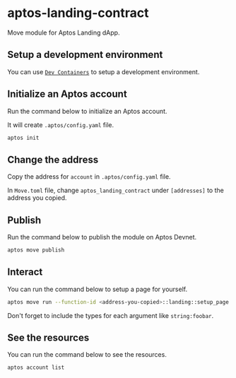 # aptos-landing-contract
Move module for Aptos Landing dApp.


## Setup a development environment
You can use [`Dev Containers`](https://code.visualstudio.com/docs/devcontainers/containers) to setup a development environment.

## Initialize an Aptos account
Run the command below to initialize an Aptos account. 

It will create `.aptos/config.yaml` file.
```sh
aptos init
```

## Change the address
Copy the address for `account` in `.aptos/config.yaml` file.

In `Move.toml` file, change `aptos_landing_contract` under `[addresses]` to the address you copied.

## Publish
Run the command below to publish the module on Aptos Devnet.
```sh
aptos move publish
```

## Interact
You can run the command below to setup a page for yourself.

```sh
aptos move run --function-id <address-you-copied>::landing::setup_page --args '<name>' '<website>' '<twitter>' '<facebook>' '<instagram>' '<youtube>' '<tiktok>'
```

Don't forget to include the types for each argument like `string:foobar`.


## See the resources
You can run the command below to see the resources.
```sh 
aptos account list
```